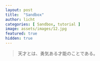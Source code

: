 ```yaml
---
layout: post
title:  "Sandbox"
author: licht
categories: [ Sandbox, tutorial ]
image: assets/images/12.jpg
featured: true
hidden: true
---
```


>天才とは、勇気ある才能のことである。
